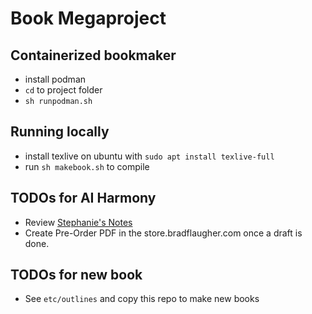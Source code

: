 # Book Megaproject 

## Containerized bookmaker

* install podman
* ```cd``` to project folder
* ```sh runpodman.sh```

## Running locally

* install texlive on ubuntu with ```sudo apt install texlive-full```
* run ```sh makebook.sh``` to compile

## TODOs for AI Harmony

* Review [Stephanie's Notes](https://docs.google.com/document/d/1hxqyawww7Se_UzsjvAdkrmKq306LOyiypu3TzQg-1nM/edit#)
* Create Pre-Order PDF in the store.bradflaugher.com once a draft is done.


## TODOs for new book

* See ```etc/outlines``` and copy this repo to make new books
